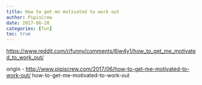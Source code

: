 ```yaml
---
title: How to get me motivated to work out
author: PipisCrew
date: 2017-06-28
categories: [fun]
toc: true
---
```


https://www.reddit.com/r/funny/comments/6jw4y1/how_to_get_me_motivated_to_work_out/

origin - http://www.pipiscrew.com/2017/06/how-to-get-me-motivated-to-work-out/ how-to-get-me-motivated-to-work-out
